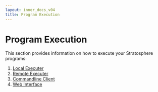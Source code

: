 ```yaml
--- 
layout: inner_docs_v04
title: Program Execution
---
```


Program Execution
=================

This section provides information on how to execute your Stratosphere programs:

1. [Local Executer]({{site.baseurl}}/docs/0.4/program_execution/local_executer.html)
2. [Remote Executer]({{site.baseurl}}/docs/0.4/program_execution/remote_executer.html)
3. [Commandline Client]({{site.baseurl}}/docs/0.4/program_execution/cli_client.html)
4. [Web Interface]({{site.baseurl}}/docs/0.4/program_execution/web_interface.html)